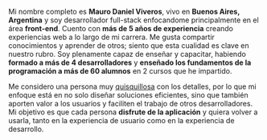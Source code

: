 Mi nombre completo es **Mauro Daniel Viveros**, vivo en **Buenos Aires, Argentina** y soy desarrollador full-stack enfocandome principalmente en el área **front-end**. Cuento con **más de 5 años de experiencia** creando experiencias web a lo largo de mi carrera. Me gusta compartir conocimientos y aprender de otros; siento que esta cualidad es clave en nuestro rubro. Soy plenamente capaz de enseñar y capacitar, habiendo **formado a más de 4 desarrolladores** y **enseñado los fundamentos de la programación a más de 60 alumnos** en 2 cursos que he impartido.

Me considero una persona muy <u>quisquillosa</u> con los detalles, por lo que mi enfoque está en no solo diseñar soluciones eficientes, sino que también aporten valor a los usuarios y faciliten el trabajo de otros desarrolladores. Mi objetivo es que cada persona **disfrute de la aplicación** y quiera volver a usarla, tanto en la experiencia de usuario como en la experiencia de desarrollo.
